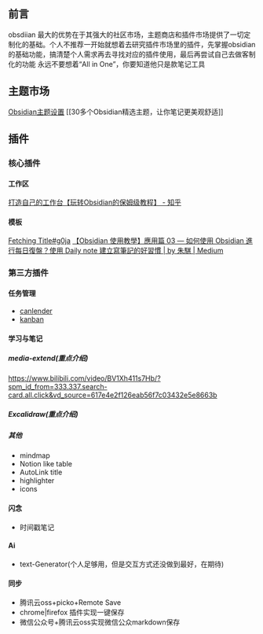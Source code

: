 
## 前言

obsdiian 最大的优势在于其强大的社区市场，主题商店和插件市场提供了一切定制化的基础。个人不推荐一开始就想着去研究插件市场里的插件，先掌握obsidian的基础功能，搞清楚个人需求再去寻找对应的插件使用，最后再尝试自己去做客制化的功能
永远不要想着“All in One”，你要知道他只是款笔记工具

## 主题市场

[Obsidian主题设置](https://publish.obsidian.md/chinesehelp/01+2021%E6%96%B0%E6%95%99%E7%A8%8B/obsidian%E4%B8%BB%E9%A2%98%E8%AE%BE%E7%BD%AE)
[[30多个Obsidian精选主题，让你笔记更美观舒适]]


## 插件

### 核心插件

#### 工作区

[打造自己的工作台【玩转Obsidian的保姆级教程】 - 知乎](https://zhuanlan.zhihu.com/p/409409946)

#### 模板

[Fetching Title#g0ja](https://github.com/masonlr/obsidian-starter-templates)
[【Obsidian 使用教學】應用篇 03 — 如何使用 Obsidian 進行每日復盤？使用 Daily note 建立寫筆記的好習慣 | by 朱騏 | Medium](https://chuhenry.medium.com/obsidian-%E4%BD%BF%E7%94%A8%E6%95%99%E5%AD%B8-%E6%87%89%E7%94%A8%E7%AF%87-03-%E5%A6%82%E4%BD%95%E4%BD%BF%E7%94%A8-obsidian-%E9%80%B2%E8%A1%8C%E6%AF%8F%E6%97%A5%E5%BE%A9%E7%9B%A4-2285e313884d)

### 第三方插件

#### 任务管理

- [canlender](https://zhuanlan.zhihu.com/p/403117880)
- [kanban](https://zhuanlan.zhihu.com/p/409234073)

#### 学习与笔记

##### media-extend(重点介绍)




https://www.bilibili.com/video/BV1Xh411s7Hb/?spm_id_from=333.337.search-card.all.click&vd_source=617e4e2f126eab56f7c03432e5e8663b

##### Excalidraw(重点介绍)

##### 其他
- mindmap
- Notion like table
- AutoLink title
- highlighter
- icons

#### 闪念

- 时间戳笔记

#### Ai
- text-Generator(个人足够用，但是交互方式还没做到最好，在期待)

#### 同步

- 腾讯云oss+picko+Remote Save
- chrome|firefox 插件实现一键保存
- 微信公众号+腾讯云oss实现微信公众markdown保存

